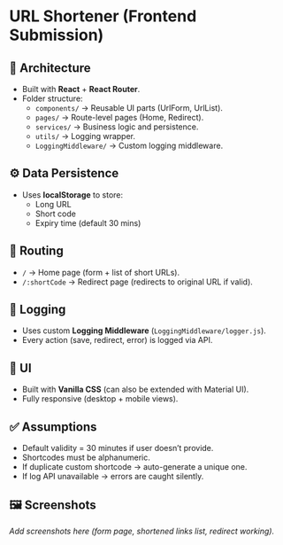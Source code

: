# URL Shortener (Frontend Submission)

## 📌 Architecture
- Built with **React** + **React Router**.
- Folder structure:
  - `components/` → Reusable UI parts (UrlForm, UrlList).
  - `pages/` → Route-level pages (Home, Redirect).
  - `services/` → Business logic and persistence.
  - `utils/` → Logging wrapper.
  - `LoggingMiddleware/` → Custom logging middleware.

## ⚙️ Data Persistence
- Uses **localStorage** to store:
  - Long URL
  - Short code
  - Expiry time (default 30 mins)

## 🔑 Routing
- `/` → Home page (form + list of short URLs).
- `/:shortCode` → Redirect page (redirects to original URL if valid).

## 📑 Logging
- Uses custom **Logging Middleware** (`LoggingMiddleware/logger.js`).
- Every action (save, redirect, error) is logged via API.

## 🎨 UI
- Built with **Vanilla CSS** (can also be extended with Material UI).
- Fully responsive (desktop + mobile views).

## ✅ Assumptions
- Default validity = 30 minutes if user doesn’t provide.
- Shortcodes must be alphanumeric.
- If duplicate custom shortcode → auto-generate a unique one.
- If log API unavailable → errors are caught silently.

## 🖼️ Screenshots
_Add screenshots here (form page, shortened links list, redirect working)._
